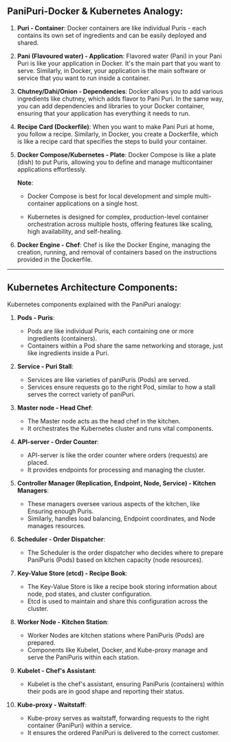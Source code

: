## PaniPuri-Docker & Kubernetes Analogy:

1. **Puri - Container**: Docker containers are like individual Puris - each contains its own set of ingredients and can be easily deployed and shared.

2. **Pani (Flavoured water) - Application**: Flavored water (Pani) in your Pani Puri is like your application in Docker. It's the main part that you want to serve. Similarly, in Docker, your application is the main software or service that you want to run inside a container.

3. **Chutney/Dahi/Onion - Dependencies**: Docker allows you to add various ingredients like chutney, which adds flavor to Pani Puri. In the same way, you can add dependencies and libraries to your Docker container, ensuring that your application has everything it needs to run.

4. **Recipe Card (Dockerfile)**: When you want to make Pani Puri at home, you follow a recipe. Similarly, in Docker, you create a Dockerfile, which is like a recipe card that specifies the steps to build your container.

5. **Docker Compose/Kubernetes - Plate**: Docker Compose is like a plate (dish) to put Puris, allowing you to define and manage multicontainer applications effortlessly.

    **Note**:

    - Docker Compose is best for local development and simple multi-container applications on a single host.

    - Kubernetes is designed for complex, production-level container orchestration across multiple hosts, offering features like scaling, high availability, and self-healing.

6. **Docker Engine - Chef**: Chef is like the Docker Engine, managing the creation, running, and removal of containers based on the instructions provided in the Dockerfile.

---
## Kubernetes Architecture Components:

Kubernetes components explained with the PaniPuri analogy:

1. **Pods - Puris**:
   - Pods are like individual Puris, each containing one or more ingredients (containers).
   - Containers within a Pod share the same networking and storage, just like ingredients inside a Puri.

2. **Service - Puri Stall**:
   - Services are like varieties of paniPuris (Pods) are served.
   - Services ensure requests go to the right Pod, similar to how a stall serves the correct variety of paniPuri.

3. **Master node - Head Chef**:
   - The Master node acts as the head chef in the kitchen.
   - It orchestrates the Kubernetes cluster and runs vital components.

4. **API-server - Order Counter**:
   - API-server is like the order counter where orders (requests) are placed.
   - It provides endpoints for processing and managing the cluster.

5. **Controller Manager (Replication, Endpoint, Node, Service) - Kitchen Managers**:
   - These managers oversee various aspects of the kitchen, like Ensuring enough Puris.
   - Similarly, handles load balancing, Endpoint coordinates, and Node manages resources.

6. **Scheduler - Order Dispatcher**:
   - The Scheduler is the order dispatcher who decides where to prepare PaniPuris (Pods) based on kitchen capacity (node resources).

7. **Key-Value Store (etcd) - Recipe Book**:
   - The Key-Value Store is like a recipe book storing information about node, pod states, and cluster configuration.
   - Etcd is used to maintain and share this configuration across the cluster.

8. **Worker Node - Kitchen Station**:
   - Worker Nodes are kitchen stations where PaniPuris (Pods) are prepared.
   - Components like Kubelet, Docker, and Kube-proxy manage and serve the PaniPuris within each station.

9. **Kubelet - Chef's Assistant**:
   - Kubelet is the chef's assistant, ensuring PaniPuris (containers) within their pods are in good shape and reporting their status.

10. **Kube-proxy - Waitstaff**:
    - Kube-proxy serves as waitstaff, forwarding requests to the right container (PaniPuri) within a service.
    - It ensures the ordered PaniPuri is delivered to the correct customer.
